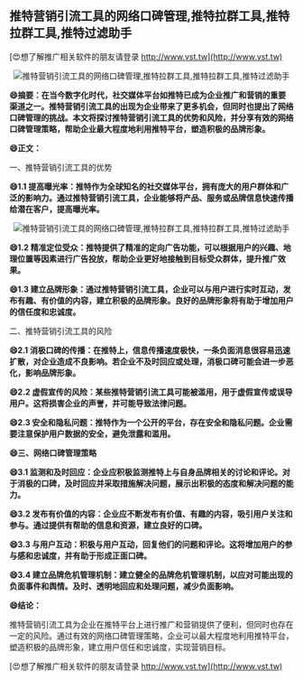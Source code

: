 ## **推特营销引流工具的网络口碑管理,推特拉群工具,推特拉群工具,推特过滤助手**

[😍想了解推广相关软件的朋友请登录 http://www.vst.tw](http://www.vst.tw)

 <center><img src="https://vst.tw/MP4/tuiguang/png/6.png" alt="推特营销引流工具的网络口碑管理,推特拉群工具,推特拉群工具,推特过滤助手"></center>

**😄摘要：在当今数字化时代，社交媒体平台如推特已成为企业推广和营销的重要渠道之一。推特营销引流工具的出现为企业带来了更多机会，但同时也提出了网络口碑管理的挑战。本文将探讨推特营销引流工具的优势和风险，并分享有效的网络口碑管理策略，帮助企业最大程度地利用推特平台，塑造积极的品牌形象。**

**😄正文：**

一、推特营销引流工具的优势

**😄1.1 提高曝光率：推特作为全球知名的社交媒体平台，拥有庞大的用户群体和广泛的影响力。通过推特营销引流工具，企业能够将产品、服务或品牌信息快速传播给潜在客户，提高曝光率。**

 <center><img src="https://vst.tw/MP4/tuiguang/png/2.png" alt="推特营销引流工具的网络口碑管理,推特拉群工具,推特拉群工具,推特过滤助手"></center>

**😄1.2 精准定位受众：推特提供了精准的定向广告功能，可以根据用户的兴趣、地理位置等因素进行广告投放，帮助企业更好地接触到目标受众群体，提升推广效果。**

**😄1.3 建立品牌形象：通过推特营销引流工具，企业可以与用户进行实时互动，发布有趣、有价值的内容，建立积极的品牌形象。良好的品牌形象将有助于增加用户的信任度和忠诚度。**

二、推特营销引流工具的风险

**😄2.1 消极口碑的传播：在推特上，信息传播速度极快，一条负面消息很容易迅速扩散，对企业造成不良影响。若企业不及时回应或处理，消极口碑可能会进一步恶化，影响品牌形象。**

**😄2.2 虚假宣传的风险：某些推特营销引流工具可能被滥用，用于虚假宣传或误导用户。这将损害企业的声誉，并可能导致法律问题。**

**😄2.3 安全和隐私问题：推特作为一个公开的平台，存在安全和隐私问题。企业需要注意保护用户数据的安全，避免泄露和滥用。**

**😄三、网络口碑管理策略**

**😄3.1 监测和及时回应：企业应积极监测推特上与自身品牌相关的讨论和评论。对于消极的口碑，及时回应并采取措施解决问题，展示出积极的态度和解决问题的能力。**

**😄3.2 发布有价值的内容：企业应不断发布有价值、有趣的内容，吸引用户关注和参与。通过提供有帮助的信息和资源，建立良好的口碑。**

**😄3.3 与用户互动：积极与用户互动，回复他们的问题和评论。这将增加用户的参与感和忠诚度，并有助于形成正面口碑。**

**😄3.4 建立品牌危机管理机制：建立健全的品牌危机管理机制，以应对可能出现的负面事件和舆情。及时、透明地回应和处理问题，减少负面影响。**

**😄结论：**

推特营销引流工具为企业在推特平台上进行推广和营销提供了便利，但同时也存在一定的风险。通过有效的网络口碑管理策略，企业可以最大程度地利用推特平台，塑造积极的品牌形象，建立用户信任和忠诚度，实现营销目标。

[😍想了解推广相关软件的朋友请登录 http://www.vst.tw](http://www.vst.tw)



